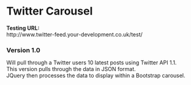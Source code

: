 # Twitter Carousel

<p><strong>Testing URL:</strong><br>
http://www.twitter-feed.your-development.co.uk/test/</p>

<h3 style="margin-bottom:0px">Version 1.0</h3>
<p>Will pull through a Twitter users 10 latest posts using Twitter API 1.1.<br>
This version pulls through the data in JSON format.<br>
JQuery then processes the data to display within a Bootstrap carousel.</p>

